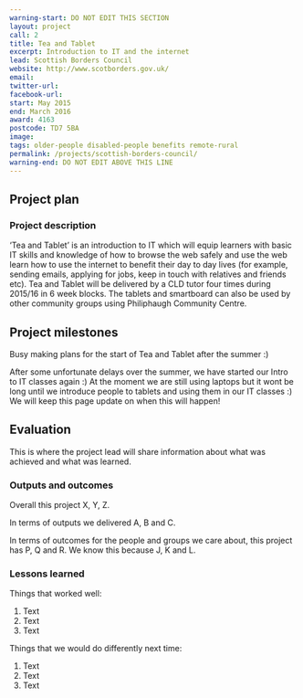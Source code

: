 ```yaml
---
warning-start: DO NOT EDIT THIS SECTION
layout: project
call: 2
title: Tea and Tablet
excerpt: Introduction to IT and the internet 
lead: Scottish Borders Council
website: http://www.scotborders.gov.uk/
email: 
twitter-url: 
facebook-url: 
start: May 2015
end: March 2016
award: 4163
postcode: TD7 5BA
image:
tags: older-people disabled-people benefits remote-rural
permalink: /projects/scottish-borders-council/
warning-end: DO NOT EDIT ABOVE THIS LINE
---
```


## Project plan

### Project description

‘Tea and Tablet’ is an introduction to IT which will equip learners with basic IT skills and knowledge of how to browse the web safely and use the web learn how to use the internet to benefit their day to day lives (for example, sending emails, applying for jobs, keep in touch with relatives and friends etc). Tea and Tablet will be delivered by a CLD tutor four times during 2015/16 in 6 week blocks. The tablets and smartboard can also be used by other community groups using Philiphaugh Community Centre.


## Project milestones

Busy making plans for the start of Tea and Tablet after the summer :)

After some unfortunate delays over the summer, we have started our Intro to IT classes again :) At the moment we are still using laptops but it wont be long until we introduce people to tablets and using them in our IT classes :) We will keep this page update on when this will happen!  

## Evaluation

This is where the project lead will share information about what was achieved and what was learned.

### Outputs and outcomes

Overall this project X, Y, Z.

In terms of outputs we delivered A, B and C.

In terms of outcomes for the people and groups we care about, this project has P, Q and R. We know this because J, K and L.

### Lessons learned

Things that worked well:

1. Text
2. Text
3. Text

Things that we would do differently next time:

1. Text
2. Text
3. Text
